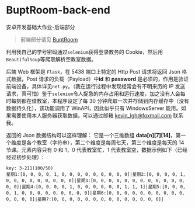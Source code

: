 # BuptRoom-back-end

安卓开发基础大作业-后端部分

> 前端部分请见 [BuptRoom](https://github.com/FAWC-bupt/BuptRoom)

利用我自己的学号密码通过`selenium`获得登录教务的 Cookie，然后用`BeautifulSoup`等爬取解析空教室数据。

后端 Web 框架是 `Flask`，在 5438 端口上特定的 Http Post 请求将返回 Json 格式数据，Post 请求的负载（Payload）中**id** 和 **password** 是必须的，作用是验证前端设备，具体详见`net.py`。（我在运行过程中发现经常会有不明来历的 IP 发送请求，真可怕）鉴于`selenium`令人捉急的内存占用和运行速度，加之没有人会每时每刻都在借教室，本程序设定了每 30 分钟爬取一次并存储到内存缓存中（没有数据持久化），该功能调用了 WinAPI，因此似乎只有 WindowsServer 能用。如果需要使用本人服务器获取数据，可以通过邮箱 kevin_lgh@foxmail.com 联系我。

返回的 Json 数据结构可以这样理解：
它是一个三维数组 **data[n][7][14]**，第一个维度是各个教室（字符串），第二个维度是每周七天，第三个维度是每天的 14 节课。元素内容只有 0 和 1，0 代表教室忙，1 代表教室空，数据示例如下（已经经过初步处理）:

```
key: 3-211(100/50)
星期1:[0, 0, 0, 0, 1, 0, 0, 0, 0, 0, 0, 0, 0, 0]|星期2:[0, 0, 0, 0, 1, 0, 0, 0, 0, 0, 0, 0, 0, 0]|星期3:[0, 0, 0, 0, 0, 0, 0, 0, 0, 0, 0, 0, 0, 0]|星期4:[0, 0, 0, 0, 1, 0, 0, 0, 0, 0, 0, 1, 1, 1]|星期5:[0, 0, 0, 0, 1, 0, 0, 0, 0, 0, 0, 0, 0, 0]|星期6:[0, 0, 0, 0, 0, 0, 0, 0, 0, 0, 0, 0, 0, 0]|星期7:[0, 0, 0, 0, 0, 0, 0, 0, 0, 0, 0, 0, 0, 0]|

```

